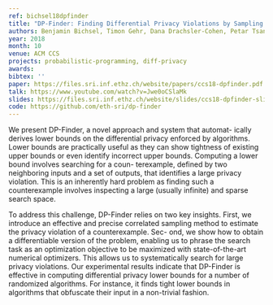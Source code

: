 ```yaml
---
ref: bichsel18dpfinder
title: "DP-Finder: Finding Differential Privacy Violations by Sampling and Optimization"
authors: Benjamin Bichsel, Timon Gehr, Dana Drachsler-Cohen, Petar Tsankov, Martin Vechev
year: 2018
month: 10
venue: ACM CCS
projects: probabilistic-programming, diff-privacy
awards:
bibtex: ''
paper: https://files.sri.inf.ethz.ch/website/papers/ccs18-dpfinder.pdf
talk: https://www.youtube.com/watch?v=Jwe0oCSlaMk
slides: https://files.sri.inf.ethz.ch/website/slides/ccs18-dpfinder-slides.pdf
code: https://github.com/eth-sri/dp-finder
---
```


We present DP-Finder, a novel approach and system that automat- ically derives lower bounds on the differential privacy enforced by algorithms. Lower bounds are practically useful as they can show tightness of existing upper bounds or even identify incorrect upper bounds. Computing a lower bound involves searching for a coun- terexample, defined by two neighboring inputs and a set of outputs, that identifies a large privacy violation. This is an inherently hard problem as finding such a counterexample involves inspecting a large (usually infinite) and sparse search space.

To address this challenge, DP-Finder relies on two key insights. First, we introduce an effective and precise correlated sampling method to estimate the privacy violation of a counterexample. Sec- ond, we show how to obtain a differentiable version of the problem, enabling us to phrase the search task as an optimization objective to be maximized with state-of-the-art numerical optimizers. This allows us to systematically search for large privacy violations. Our experimental results indicate that DP-Finder is effective in computing differential privacy lower bounds for a number of randomized algorithms. For instance, it finds tight lower bounds in algorithms that obfuscate their input in a non-trivial fashion.
